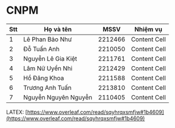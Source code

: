 # CNPM  

| Stt  | Họ và tên | MSSV | Nhiệm vụ |
| ------------- | ------------- | ------------- | ------------- |
| 1  | Lê Phan Bảo Như  | 2212466  | Content Cell  | 
| 2  | Đỗ Tuấn Anh| 2210050 | Content Cell  | 
| 3  | Nguyễn Lê Gia Kiệt  | 2211761  | Content Cell  | 
| 4  | Lâm Nữ Uyển Nhi  | 2212429  | Content Cell  | 
| 5  | Hồ Đăng Khoa  | 2211588  | Content Cell  | 
| 6  | Trương Anh Tuấn  | 2213810  | Content Cell  | 
| 7  | Nguyễn Nguyên Nguyễn  | 2110405  | Content Cell  | 

LATEX: [https://www.overleaf.com/read/sqyhrqxsmfjw#1b4609](https://www.overleaf.com/read/sqyhrqxsmfjw#1b4609)
